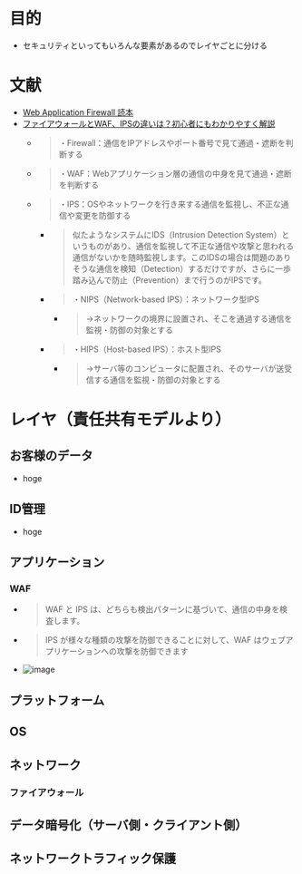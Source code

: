 # 目的
- セキュリティといってもいろんな要素があるのでレイヤごとに分ける

# 文献
- [Web Application Firewall 読本](https://www.ipa.go.jp/files/000017312.pdf)
- [ファイアウォールとWAF、IPSの違いは？初心者にもわかりやすく解説](https://www.wafcharm.com/blog/difference-between-firewall-waf-ips/)
  - >・Firewall：通信をIPアドレスやポート番号で見て通過・遮断を判断する
  - >・WAF：Webアプリケーション層の通信の中身を見て通過・遮断を判断する
  - >・IPS：OSやネットワークを行き来する通信を監視し、不正な通信や変更を防御する
    - >似たようなシステムにIDS（Intrusion Detection System）というものがあり、通信を監視して不正な通信や攻撃と思われる通信がないかを随時監視します。このIDSの場合は問題のありそうな通信を検知（Detection）するだけですが、さらに一歩踏み込んで防止（Prevention）まで行うのがIPSです。
    - >・NIPS（Network-based IPS）：ネットワーク型IPS
      - >→ネットワークの境界に設置され、そこを通過する通信を監視・防御の対象とする
    - >・HIPS（Host-based IPS）：ホスト型IPS
      - >→サーバ等のコンピュータに配置され、そのサーバが送受信する通信を監視・防御の対象とする
    
# レイヤ（責任共有モデルより）
## お客様のデータ
- hoge
## ID管理
- hoge

## アプリケーション
### WAF
- > WAF と IPS は、どちらも検出パターンに基づいて、通信の中身を検査します。
- >IPS が様々な種類の攻撃を防御できることに対して、WAF はウェブアプリケーションへの攻撃を防御できます
- ![image](https://user-images.githubusercontent.com/60077121/109731935-8731d900-7bff-11eb-8508-a8a1fd73774b.png)

## プラットフォーム

## OS

## ネットワーク
### ファイアウォール

## データ暗号化（サーバ側・クライアント側）

## ネットワークトラフィック保護


    

